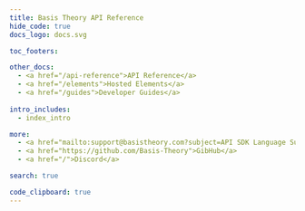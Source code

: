 ```yaml
---
title: Basis Theory API Reference
hide_code: true
docs_logo: docs.svg

toc_footers:

other_docs:
  - <a href="/api-reference">API Reference</a>
  - <a href="/elements">Hosted Elements</a>
  - <a href="/guides">Developer Guides</a>
  
intro_includes:
  - index_intro

more: 
  - <a href="mailto:support@basistheory.com?subject=API SDK Language Support">Support</a>
  - <a href="https://github.com/Basis-Theory">GibHub</a>
  - <a href="/">Discord</a>

search: true

code_clipboard: true
---
```

